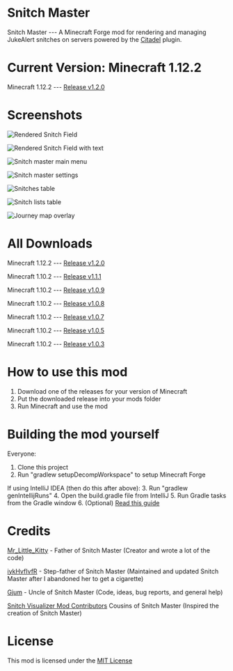 # Snitch Master

Snitch Master --- A Minecraft Forge mod for rendering and managing JukeAlert snitches on servers powered by the [Citadel](https://github.com/Civcraft/Citadel) plugin.

# Current Version: Minecraft 1.12.2

Minecraft 1.12.2 --- [Release v1.2.0](https://github.com/MrLittleKitty/Snitch-Master/releases/tag/v1.2.0)

# Screenshots

![Rendered Snitch Field](http://i.imgur.com/WrwgsBy.png)

![Rendered Snitch Field with text](http://imgur.com/sA1XS4g.png)

![Snitch master main menu](http://imgur.com/8vfan9x.png)

![Snitch master settings](http://imgur.com/bSsuO4c.png)

![Snitches table](http://imgur.com/oMNlq3u.png)

![Snitch lists table](http://imgur.com/sX8K29c.png)

![Journey map overlay](http://imgur.com/omp8zZk.png)


# All Downloads
Minecraft 1.12.2 --- [Release v1.2.0](https://github.com/MrLittleKitty/Snitch-Master/releases/tag/v1.2.0)

Minecraft 1.10.2 --- [Release v1.1.1](https://github.com/MrLittleKitty/Snitch-Master/releases/tag/v1.1.1)

Minecraft 1.10.2 --- [Release v1.0.9](https://github.com/MrLittleKitty/Snitch-Master/releases/tag/v1.0.9)

Minecraft 1.10.2 --- [Release v1.0.8](https://github.com/MrLittleKitty/Snitch-Master/releases/tag/v1.0.8)

Minecraft 1.10.2 --- [Release v1.0.7](https://github.com/MrLittleKitty/Snitch-Master/releases/tag/v1.0.7)

Minecraft 1.10.2 --- [Release v1.0.5](https://github.com/Gjum/SnitchMaster/releases/tag/v1.0.5)

Minecraft 1.10.2 --- [Release v1.0.3](https://github.com/MrLittleKitty/Snitch-Master/releases/tag/v1.0.3)

# How to use this mod

1. Download one of the releases for your version of Minecraft
2. Put the downloaded release into your mods folder
3. Run Minecraft and use the mod

# Building the mod yourself
Everyone:
1. Clone this project
2. Run "gradlew setupDecompWorkspace" to setup Minecraft Forge

If using IntelliJ IDEA (then do this after above):
3. Run "gradlew genIntellijRuns"
4. Open the build.gradle file from IntelliJ
5. Run Gradle tasks from the Gradle window
6. (Optional) [Read this guide](https://mcforge.readthedocs.io/en/latest/gettingstarted/)
# Credits

[Mr_Little_Kitty](https://github.com/MrLittleKitty) - Father of Snitch Master (Creator and wrote a lot of the code)

[iykHvfIvfR](https://github.com/iykHvfIvfR) - Step-father of Snitch Master (Maintained and updated Snitch Master after I abandoned her to get a cigarette)

[Gjum](https://github.com/Gjum) - Uncle of Snitch Master (Code, ideas, bug reports, and general help)

[Snitch Visualizer Mod Contributors](https://github.com/Scuwr/Snitch-Visualizer) Cousins of Snitch Master (Inspired the creation of Snitch Master)

# License

This mod is licensed under the [MIT License](https://github.com/MrLittleKitty/Snitch-Master/blob/master/LICENSE.txt)